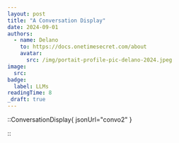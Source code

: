 ```yaml
---
layout: post
title: "A Conversation Display"
date: 2024-09-01
authors:
  - name: Delano
    to: https://docs.onetimesecret.com/about
    avatar:
      src: /img/portait-profile-pic-delano-2024.jpeg
image:
  src:
badge:
  label: LLMs
readingTime: 8
_draft: true
---
```



::ConversationDisplay{ jsonUrl="convo2" }

::
